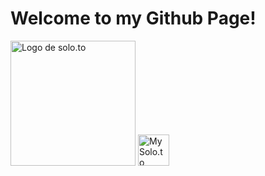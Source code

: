<!DOCTYPE=html>
  <body>
    <h1>Welcome to my Github Page!</h1>
  <img src="https://cdn.solo.to/user/a/65da290bab2a43_16556229.jpg" alt="Logo de solo.to" width="200" height="200">
<a target="_blank" href="https://solo.to/gpargames23"><img alt="My Solo.to" src="https://cdn.solo.to/images/logo/solo-icon.svg" alt="Logo de solo.to" width="50" height="50" </a>
</head>
